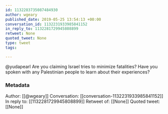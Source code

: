 ```yaml
---
id: 1132283735087484930
author: wgeary
published_date: 2019-05-25 13:54:13 +00:00
conversation_id: 1132231933985841152
in_reply_to: 1132281729945808899
retweet: None
quoted_tweet: None
type: tweet
tags:

---
```


@yudapearl Are you claiming Israel tries to minimize fatalities? Have you spoken with any Palestinian people to learn about their experiences?

### Metadata

Author: [[@wgeary]]
Conversation: [[conversation-1132231933985841152]]
In reply to: [[1132281729945808899]]
Retweet of: [[None]]
Quoted tweet: [[None]]

